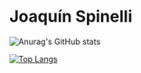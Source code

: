 # Joaquín Spinelli

![Anurag's GitHub stats](https://github-readme-stats.vercel.app/api?username=joakospinelli&show_icons=true&theme=dracula&card_width=450)

[![Top Langs](https://github-readme-stats.vercel.app/api/top-langs/?username=joakospinelli&layout=compact&card_width=400px&bg_color=282a36&text_color=dededb&card_width=500&title_color=ff729c)](https://github.com/anuraghazra/github-readme-stats)
